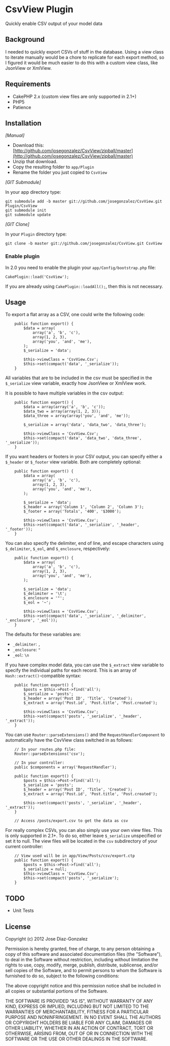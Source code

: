 # CsvView Plugin

Quickly enable CSV output of your model data

## Background

I needed to quickly export CSVs of stuff in the database. Using a view class to iterate manually would be a chore to replicate for each export method, so I figured it would be much easier to do this with a custom view class, like JsonView or XmlView.

## Requirements

* CakePHP 2.x (custom view files are only supported in 2.1+)
* PHP5
* Patience

## Installation

_[Manual]_

* Download this: [http://github.com/josegonzalez/CsvView/zipball/master](http://github.com/josegonzalez/CsvView/zipball/master)
* Unzip that download.
* Copy the resulting folder to `app/Plugin`
* Rename the folder you just copied to `CsvView`

_[GIT Submodule]_

In your app directory type:

	git submodule add -b master git://github.com/josegonzalez/CsvView.git Plugin/CsvView
	git submodule init
	git submodule update

_[GIT Clone]_

In your `Plugin` directory type:

	git clone -b master git://github.com/josegonzalez/CsvView.git CsvView

### Enable plugin

In 2.0 you need to enable the plugin your `app/Config/bootstrap.php` file:

	CakePlugin::load('CsvView');

If you are already using `CakePlugin::loadAll();`, then this is not necessary.

## Usage

To export a flat array as a CSV, one could write the following code:

		public function export() {
			$data = array(
				array('a', 'b', 'c'),
				array(1, 2, 3),
				array('you', 'and', 'me'),
			);
			$_serialize = 'data';

			$this->viewClass = 'CsvView.Csv';
			$this->set(compact('data', '_serialize'));
		}

All variables that are to be included in the csv must be specified in the `$_serialize` view variable, exactly how JsonView or XmlView work.

It is possible to have multiple variables in the csv output:

		public function export() {
			$data = array(array('a', 'b', 'c'));
			$data_two = array(array(1, 2, 3));
			$data_three = array(array('you', 'and', 'me'));

			$_serialize = array('data', 'data_two', 'data_three');

			$this->viewClass = 'CsvView.Csv';
			$this->set(compact('data', 'data_two', 'data_three', '_serialize'));
		}

If you want headers or footers in your CSV output, you can specify either a `$_header` or `$_footer` view variable. Both are completely optional:

		public function export() {
			$data = array(
				array('a', 'b', 'c'),
				array(1, 2, 3),
				array('you', 'and', 'me'),
			);

			$_serialize = 'data';
			$_header = array('Column 1', 'Column 2', 'Column 3');
			$_footer = array('Totals', '400', '$3000');

			$this->viewClass = 'CsvView.Csv';
			$this->set(compact('data', '_serialize', '_header', '_footer'));
		}

You can also specify the delimiter, end of line, and escape characters using `$_delimiter`, `$_eol`, and `$_enclosure`, respectively:

		public function export() {
			$data = array(
				array('a', 'b', 'c'),
				array(1, 2, 3),
				array('you', 'and', 'me'),
			);

			$_serialize = 'data';
			$_delimiter = '\t';
			$_enclosure = '"';
			$_eol = '~';

			$this->viewClass = 'CsvView.Csv';
			$this->set(compact('data', '_serialize', '_delimiter', '_enclosure', '_eol'));
		}

The defaults for these variables are:

* `_delimiter`: `,`
* `_enclosure`: `"`
* `_eol`: `\n`

If you have complex model data, you can use the `$_extract` view variable to specify the individual paths for each record. This is an array of `Hash::extract()`-compatible syntax:

		public function export() {
			$posts = $this->Post->find('all');
			$_serialize = 'posts';
			$_header = array('Post ID', 'Title', 'Created');
			$_extract = array('Post.id', 'Post.title', 'Post.created');

			$this->viewClass = 'CsvView.Csv';
			$this->set(compact('posts', '_serialize', '_header', '_extract'));
		}

You can use `Router::parseExtensions()` and the `RequestHandlerComponent` to automatically have the CsvView class switched in as follows:

		// In your routes.php file:
		Router::parseExtensions('csv');

		// In your controller:
		public $components = array('RequestHandler');

		public function export() {
			$posts = $this->Post->find('all');
			$_serialize = 'posts';
			$_header = array('Post ID', 'Title', 'Created');
			$_extract = array('Post.id', 'Post.title', 'Post.created');

			$this->set(compact('posts', '_serialize', '_header', '_extract'));
		}

		// Access /posts/export.csv to get the data as csv

For really complex CSVs, you can also simply use your own view files. This is only supported in 2.1+. To do so, either leave `$_serialize` unspecified or set it to null. The view files will be located in the `csv` subdirectory of your current controller:

		// View used will be in app/View/Posts/csv/export.ctp
		public function export() {
			$posts = $this->Post->find('all');
			$_serialize = null;
			$this->viewClass = 'CsvView.Csv';
			$this->set(compact('posts', '_serialize');
		}

## TODO

* Unit Tests

## License

Copyright (c) 2012 Jose Diaz-Gonzalez

Permission is hereby granted, free of charge, to any person obtaining a copy
of this software and associated documentation files (the "Software"), to deal
in the Software without restriction, including without limitation the rights
to use, copy, modify, merge, publish, distribute, sublicense, and/or sell
copies of the Software, and to permit persons to whom the Software is
furnished to do so, subject to the following conditions:

The above copyright notice and this permission notice shall be included in
all copies or substantial portions of the Software.

THE SOFTWARE IS PROVIDED "AS IS", WITHOUT WARRANTY OF ANY KIND, EXPRESS OR
IMPLIED, INCLUDING BUT NOT LIMITED TO THE WARRANTIES OF MERCHANTABILITY,
FITNESS FOR A PARTICULAR PURPOSE AND NONINFRINGEMENT. IN NO EVENT SHALL THE
AUTHORS OR COPYRIGHT HOLDERS BE LIABLE FOR ANY CLAIM, DAMAGES OR OTHER
LIABILITY, WHETHER IN AN ACTION OF CONTRACT, TORT OR OTHERWISE, ARISING FROM,
OUT OF OR IN CONNECTION WITH THE SOFTWARE OR THE USE OR OTHER DEALINGS IN
THE SOFTWARE.
